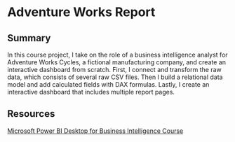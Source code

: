# Adventure Works Report

## Summary

In this course project, I take on the role of a business intelligence analyst for Adventure Works Cycles, a fictional manufacturing company, and create an interactive dashboard from scratch. First, I connect and transform the raw data, which consists of several raw CSV files. Then I build a relational data model and add calculated fields with DAX formulas. Lastly, I create an interactive dashboard that includes multiple report pages.

## Resources

[Microsoft Power BI Desktop for Business Intelligence Course](https://www.udemy.com/course/microsoft-power-bi-up-running-with-power-bi-desktop/)
